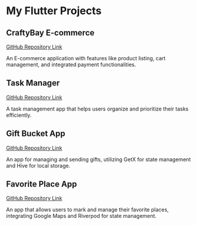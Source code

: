# My Flutter Projects

## CraftyBay E-commerce
[GitHub Repository Link](https://github.com/yourusername/CraftyBay-Ecommerce)

An E-commerce application with features like product listing, cart management, and integrated payment functionalities.

## Task Manager
[GitHub Repository Link](https://github.com/yourusername/Task-Manager)

A task management app that helps users organize and prioritize their tasks efficiently.

## Gift Bucket App
[GitHub Repository Link](https://github.com/yourusername/Gift-Bucket-App)

An app for managing and sending gifts, utilizing GetX for state management and Hive for local storage.

## Favorite Place App
[GitHub Repository Link](https://github.com/yourusername/Favorite-Place-App)

An app that allows users to mark and manage their favorite places, integrating Google Maps and Riverpod for state management.

